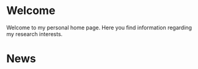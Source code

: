 # Welcome 

Welcome to my personal home page. Here you find information regarding my research interests. 

# News

